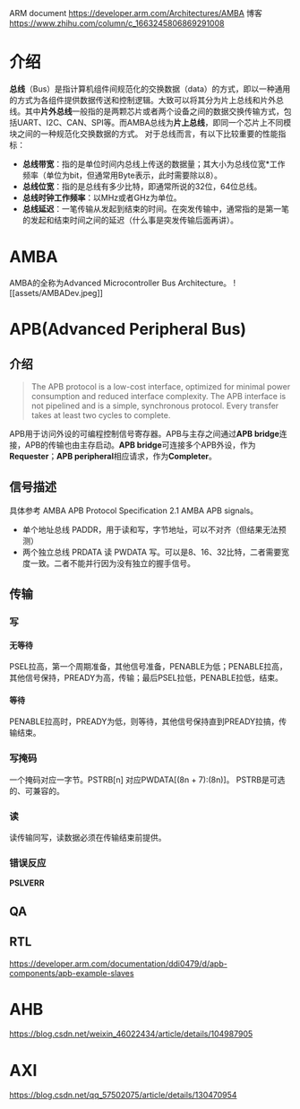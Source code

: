 ARM document
https://developer.arm.com/Architectures/AMBA
博客
https://www.zhihu.com/column/c_1663245806869291008
# 介绍
**总线**（Bus）是指计算机组件间规范化的交换数据（data）的方式，即以一种通用的方式为各组件提供数据传送和控制逻辑。大致可以将其分为片上总线和片外总线。其中**片外总线**一般指的是两颗芯片或者两个设备之间的数据交换传输方式，包括UART、I2C、CAN、SPI等。而AMBA总线为**片上总线**，即同一个芯片上不同模块之间的一种规范化交换数据的方式。
对于总线而言，有以下比较重要的性能指标：
- **总线带宽**：指的是单位时间内总线上传送的数据量；其大小为总线位宽*工作频率（单位为bit，但通常用Byte表示，此时需要除以8）。
- **总线位宽**：指的是总线有多少比特，即通常所说的32位，64位总线。
- **总线时钟工作频率**：以MHz或者GHz为单位。
- **总线延迟**：一笔传输从发起到结束的时间。在突发传输中，通常指的是第一笔的发起和结束时间之间的延迟（什么事是突发传输后面再讲）。

# AMBA
AMBA的全称为Advanced Microcontroller Bus Architecture。
![[assets/AMBADev.jpeg]]

# APB(Advanced Peripheral Bus)
## 介绍
>The APB protocol is a low-cost interface, optimized for minimal power consumption and reduced interface complexity. The APB interface is not pipelined and is a simple, synchronous protocol. Every transfer takes at least two cycles to complete.

APB用于访问外设的可编程控制信号寄存器。APB与主存之间通过**APB bridge**连接，APB的传输也由主存启动。**APB bridge**可连接多个APB外设，作为 **Requester**；**APB peripheral**相应请求，作为**Completer**。
## 信号描述
具体参考 AMBA APB Protocol Specification 2.1 AMBA APB signals。
- 单个地址总线 PADDR，用于读和写，字节地址，可以不对齐（但结果无法预测）
- 两个独立总线 PRDATA 读 PWDATA 写。可以是8、16、32比特，二者需要宽度一致。二者不能并行因为没有独立的握手信号。

## 传输
### 写
#### 无等待
PSEL拉高，第一个周期准备，其他信号准备，PENABLE为低；PENABLE拉高，其他信号保持，PREADY为高，传输；最后PSEL拉低，PENABLE拉低，结束。
#### 等待
PENABLE拉高时，PREADY为低，则等待，其他信号保持直到PREADY拉搞，传输结束。
### 写掩码
一个掩码对应一字节。PSTRB[n] 对应PWDATA[(8n + 7):(8n)]。
PSTRB是可选的、可兼容的。

### 读
读传输同写，读数据必须在传输结束前提供。
### 错误反应

**PSLVERR**


## QA


## RTL

https://developer.arm.com/documentation/ddi0479/d/apb-components/apb-example-slaves


# AHB
https://blog.csdn.net/weixin_46022434/article/details/104987905

# AXI

https://blog.csdn.net/qq_57502075/article/details/130470954